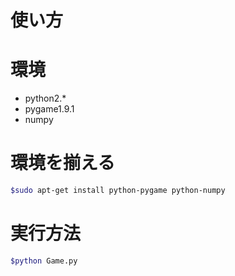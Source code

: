 # 使い方

# 環境

- python2.*
- pygame1.9.1
- numpy


# 環境を揃える

```bash
$sudo apt-get install python-pygame python-numpy
```

# 実行方法

```bash
$python Game.py
```